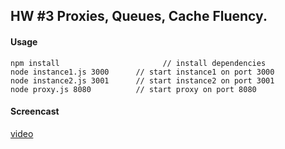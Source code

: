 ## HW #3 Proxies, Queues, Cache Fluency.

#### Usage
```
npm install					      // install dependencies
node instance1.js 3000		// start instance1 on port 3000
node instance2.js 3001		// start instance2 on port 3001
node proxy.js 8080		    // start proxy on port 8080
```

#### Screencast
[video](https://youtu.be/nW5ZSd_N5w4)
